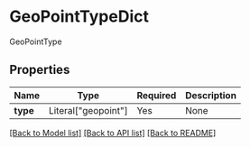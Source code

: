 # GeoPointTypeDict

GeoPointType

## Properties
| Name | Type | Required | Description |
| ------------ | ------------- | ------------- | ------------- |
**type** | Literal["geopoint"] | Yes | None |


[[Back to Model list]](../../../README.md#models-v2-link) [[Back to API list]](../../../README.md#documentation-for-api-endpoints) [[Back to README]](../../../README.md)
